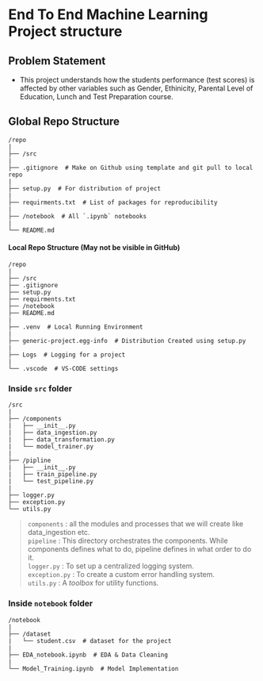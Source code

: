 # End To End Machine Learning Project structure

## Problem Statement
- This project understands how the students performance (test scores) is affected by other variables such as Gender, Ethinicity, Parental Level of Education, Lunch and Test Preparation course.


## Global Repo Structure

```
/repo
|
├── /src
|
├── .gitignore  # Make on Github using template and git pull to local repo
|
├── setup.py  # For distribution of project
|
├── requirments.txt  # List of packages for reproducibility
|
├── /notebook  # All `.ipynb` notebooks
|
└── README.md

```


#### Local Repo Structure (May not be visible in GitHub)

```
/repo
|
├── /src
├── .gitignore 
├── setup.py  
├── requirments.txt  
├── /notebook  
├── README.md
|
├── .venv  # Local Running Environment
|
├── generic-project.egg-info  # Distribution Created using setup.py
|
├── Logs  # Logging for a project
|
└── .vscode  # VS-CODE settings

```

### Inside `src` folder
```
/src
|
├── /components
|   ├── __init__.py
|   ├── data_ingestion.py
|   ├── data_transformation.py
|   └── model_trainer.py
|
├── /pipline
|   ├── __init__.py
|   ├── train_pipeline.py
|   └── test_pipeline.py
|  
├── logger.py
├── exception.py
└── utils.py
```

> `components` : all the modules and processes that we will create like data_ingestion etc. \
> `pipeline` : This directory orchestrates the components. While components defines what to do, pipeline defines in what order to do it. \
> `logger.py` : To set up a centralized logging system. \
> `exception.py` : To create a custom error handling system. \
> `utils.py` : A _toolbox_ for utility functions. 


### Inside `notebook` folder
```
/notebook
|
├── /dataset
|   └── student.csv  # dataset for the project
|
├── EDA_notebook.ipynb  # EDA & Data Cleaning
|
└── Model_Training.ipynb  # Model Implementation
```
